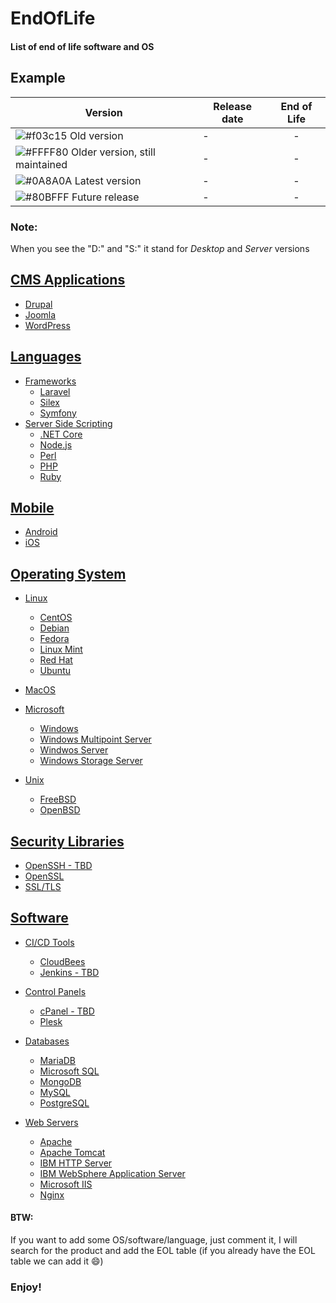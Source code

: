 # EndOfLife

#### List of end of life software and OS


## Example
| Version | Release date | End of Life |
| ------ | ------ | :------: |
| ![#f03c15](https://placehold.it/15/f03c15/000000?text=+) Old version | - | - |
| ![#FFFF80](https://placehold.it/15/FFFF80/000000?text=+) Older version, still maintained | - | - |
| ![#0A8A0A](https://placehold.it/15/0A8A0A/000000?text=+) Latest version | - | - |
| ![#80BFFF](https://placehold.it/15/80BFFF/000000?text=+) Future release | - | - |

### Note:
When you see the "D:" and "S:" it stand for *Desktop* and *Server* versions


## [CMS Applications](https://github.com/matthernet/EndOfLife/blob/main/CMSApplications.md)
- [Drupal](https://github.com/matthernet/EndOfLife/blob/main/CMSApplications.md#drupal)
- [Joomla](https://github.com/matthernet/EndOfLife/blob/main/CMSApplications.md#joomla)
- [WordPress](https://github.com/matthernet/EndOfLife/blob/main/CMSApplications.md#wordpress)


## [Languages](https://github.com/matthernet/EndOfLife/tree/main/Languages)
- [Frameworks](https://github.com/matthernet/EndOfLife/blob/main/Languages/Frameworks.md)
    - [Laravel](https://github.com/matthernet/EndOfLife/blob/main/Languages/Frameworks.md#laravel)
    - [Silex](https://github.com/matthernet/EndOfLife/blob/main/Languages/Frameworks.md#silex)
    - [Symfony](https://github.com/matthernet/EndOfLife/blob/main/Languages/Frameworks.md#symfony)
- [Server Side Scripting](https://github.com/matthernet/EndOfLife/blob/main/Languages/ServerSideScripting.md)
    - [.NET Core](https://github.com/matthernet/EndOfLife/blob/main/Languages/ServerSideScripting.md#net-core)
    - [Node.js](https://github.com/matthernet/EndOfLife/blob/main/Languages/ServerSideScripting.md#nodejs)
    - [Perl](https://github.com/matthernet/EndOfLife/blob/main/Languages/ServerSideScripting.md#perl)
    - [PHP](https://github.com/matthernet/EndOfLife/blob/main/Languages/ServerSideScripting.md#php)
    - [Ruby](https://github.com/matthernet/EndOfLife/blob/main/Languages/ServerSideScripting.md#ruby)
    

## [Mobile](https://github.com/matthernet/EndOfLife/blob/main/Mobile.md)
- [Android](https://github.com/matthernet/EndOfLife/blob/main/Mobile.md#android)
- [iOS](https://github.com/matthernet/EndOfLife/blob/main/Mobile.md#ios)


## [Operating System](https://github.com/matthernet/EndOfLife/tree/main/OperatingSystem)
- [Linux](https://github.com/matthernet/EndOfLife/blob/main/OperatingSystem/linux.md)
    - [CentOS](https://github.com/matthernet/EndOfLife/blob/main/OperatingSystem/linux.md#centos)
    - [Debian](https://github.com/matthernet/EndOfLife/blob/main/OperatingSystem/linux.md#debian)
    - [Fedora](https://github.com/matthernet/EndOfLife/blob/main/OperatingSystem/linux.md#fedora)
    - [Linux Mint](https://github.com/matthernet/EndOfLife/blob/main/OperatingSystem/linux.md#linux-mint)
    - [Red Hat](https://github.com/matthernet/EndOfLife/blob/main/OperatingSystem/linux.md#red-hat)
    - [Ubuntu](https://github.com/matthernet/EndOfLife/blob/main/OperatingSystem/linux.md#ubuntu)
    
- [MacOS](https://github.com/matthernet/EndOfLife/blob/main/OperatingSystem/macos.md)

- [Microsoft](https://github.com/matthernet/EndOfLife/blob/main/OperatingSystem/microsoft.md)
    - [Windows](https://github.com/matthernet/EndOfLife/blob/main/OperatingSystem/microsoft.md#windows)
    - [Windows Multipoint Server](https://github.com/matthernet/EndOfLife/blob/main/OperatingSystem/microsoft.md#windows-multipoint-server)
    - [Windwos Server](https://github.com/matthernet/EndOfLife/blob/main/OperatingSystem/microsoft.md#windows-server)
    - [Windows Storage Server](https://github.com/matthernet/EndOfLife/blob/main/OperatingSystem/microsoft.md#windows-storage-server)

- [Unix](https://github.com/matthernet/EndOfLife/blob/main/OperatingSystem/unix.md)
    - [FreeBSD](https://github.com/matthernet/EndOfLife/blob/main/OperatingSystem/unix.md#freebsd)
    - [OpenBSD](https://github.com/matthernet/EndOfLife/blob/main/OperatingSystem/unix.md#openbsd)


## [Security Libraries](https://github.com/matthernet/EndOfLife/blob/main/SecurityLibraries.md)
- [OpenSSH - TBD](https://github.com/matthernet/EndOfLife/blob/main/SecurityLibraries.md#openssh)
- [OpenSSL](https://github.com/matthernet/EndOfLife/blob/main/SecurityLibraries.md#openssl)
- [SSL/TLS](https://github.com/matthernet/EndOfLife/blob/main/SecurityLibraries.md#ssltls)


## [Software](https://github.com/matthernet/EndOfLife/tree/main/Software)
- [CI/CD Tools](https://github.com/matthernet/EndOfLife/blob/main/Software/CiCdTools.md)
    - [CloudBees](https://github.com/matthernet/EndOfLife/blob/main/Software/CiCdTools.md#cloudbees-build-acceleration)
    - [Jenkins - TBD](https://github.com/matthernet/EndOfLife/blob/main/Software/CiCdTools.md#jenkins)
- [Control Panels](https://github.com/matthernet/EndOfLife/blob/main/Software/ControlPanels.md)
    - [cPanel - TBD](https://github.com/matthernet/EndOfLife/blob/main/Software/ControlPanels.md#cpanel)
    - [Plesk](https://github.com/matthernet/EndOfLife/blob/main/Software/ControlPanels.md#plesk)

- [Databases](https://github.com/matthernet/EndOfLife/blob/main/Software/Databases.md)
    - [MariaDB](https://github.com/matthernet/EndOfLife/blob/main/Software/Databases.md#mariadb)
    - [Microsoft SQL](https://github.com/matthernet/EndOfLife/blob/main/Software/Databases.md#microsoft-sql)
    - [MongoDB](https://github.com/matthernet/EndOfLife/blob/main/Software/Databases.md#mongodb)
    - [MySQL](https://github.com/matthernet/EndOfLife/blob/main/Software/Databases.md#mongodb)
    - [PostgreSQL](https://github.com/matthernet/EndOfLife/blob/main/Software/Databases.md#postgresql)

- [Web Servers](https://github.com/matthernet/EndOfLife/blob/main/Software/WebServers.md)
    - [Apache](https://github.com/matthernet/EndOfLife/blob/main/Software/WebServers.md#apache)
    - [Apache Tomcat](https://github.com/matthernet/EndOfLife/blob/main/Software/WebServers.md#apache-tomcat)
    - [IBM HTTP Server](https://github.com/matthernet/EndOfLife/blob/main/Software/WebServers.md#ibm-http-server)
    - [IBM WebSphere Application Server](https://github.com/matthernet/EndOfLife/blob/main/Software/WebServers.md#ibm-websphere-application-server)
    - [Microsoft IIS](https://github.com/matthernet/EndOfLife/blob/main/Software/WebServers.md#microsoft-iis)
    - [Nginx](https://github.com/matthernet/EndOfLife/blob/main/Software/WebServers.md#nginx)
    

#### BTW:
If you want to add some OS/software/language, just comment it, I will search for the product and add the EOL table (if you already have the EOL table we can add it 😄)

### Enjoy!
